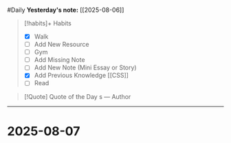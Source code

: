 #Daily
**Yesterday's note:** [[2025-08-06]]

> [!habits]+ Habits 
>- [x] Walk 
>- [ ] Add New Resource
> - [ ] Gym 
> - [ ] Add Missing Note
> - [ ] Add New Note (Mini Essay or Story)
> - [x] Add Previous Knowledge  [[CSS]]
> - [ ] Read

> [!Quote]  Quote of the Day
> s
> — Author


<hr>

# 2025-08-07

